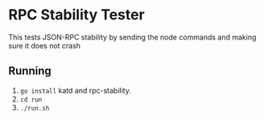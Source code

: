 # RPC Stability Tester
This tests JSON-RPC stability by sending the node commands and making sure it does not crash

## Running
 1. `go install` katd and rpc-stability.
 2. `cd run`
 3. `./run.sh`


